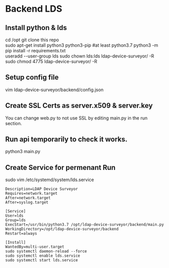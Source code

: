 # Backend LDS

## Install python & lds 
cd /opt
git clone this repo  
sudo apt-get install python3 python3-pip   #at least python3.7
python3 -m pip install -r requirements.txt  
useradd --user-group lds
sudo chown lds:lds ldap-device-surveyor/ -R  
sudo chmod 4775 ldap-device-surveyor/ -R  

## Setup config file
vim ldap-device-surveyor/backend/config.json

## Create SSL Certs as server.x509 & server.key
You can change web.py to not use SSL by editing main.py in the run section.

## Run api temporarily to check it works.
python3 main.py

## Create Service for permenant Run
sudo vim /etc/systemd/system/lds.service  

```[Unit]  
Description=LDAP Device Surveyor  
Requires=network.target  
After=network.target  
After=syslog.target  

[Service]  
User=lds 
Group=lds  
ExecStart=/usr/bin/python3.7 /opt/ldap-device-surveyor/backend/main.py  
WorkingDirectory=/opt/ldap-device-surveyor/backend
Restart=always  

[Install]  
WantedBy=multi-user.target
sudo systemctl daemon-reload --force  
sudo systemctl enable lds.service  
sudo systemctl start lds.service 
```